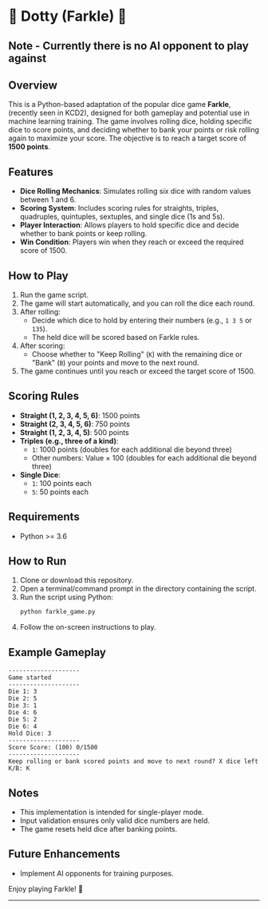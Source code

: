 # 🎲 Dotty (Farkle) 🎲

## Note - Currently there is no AI opponent to play against

## Overview

This is a Python-based adaptation of the popular dice game **Farkle**,(recently seen in KCD2), designed for both gameplay and potential use in machine learning training. The game involves rolling dice, holding specific dice to score points, and deciding whether to bank your points or risk rolling again to maximize your score. The objective is to reach a target score of **1500 points**.

## Features

- **Dice Rolling Mechanics**: Simulates rolling six dice with random values between 1 and 6.
- **Scoring System**: Includes scoring rules for straights, triples, quadruples, quintuples, sextuples, and single dice (1s and 5s).
- **Player Interaction**: Allows players to hold specific dice and decide whether to bank points or keep rolling.
- **Win Condition**: Players win when they reach or exceed the required score of 1500.

## How to Play

1. Run the game script.
2. The game will start automatically, and you can roll the dice each round.
3. After rolling:
   - Decide which dice to hold by entering their numbers (e.g., `1 3 5` or `135`).
   - The held dice will be scored based on Farkle rules.
4. After scoring:
   - Choose whether to "Keep Rolling" (`K`) with the remaining dice or "Bank" (`B`) your points and move to the next round.
5. The game continues until you reach or exceed the target score of 1500.

## Scoring Rules

- **Straight (1, 2, 3, 4, 5, 6)**: 1500 points
- **Straight (2, 3, 4, 5, 6)**: 750 points
- **Straight (1, 2, 3, 4, 5)**: 500 points
- **Triples (e.g., three of a kind)**:
  - `1`: 1000 points (doubles for each additional die beyond three)
  - Other numbers: Value × 100 (doubles for each additional die beyond three)
- **Single Dice**:
  - `1`: 100 points each
  - `5`: 50 points each

## Requirements

- Python >= 3.6

## How to Run

1. Clone or download this repository.
2. Open a terminal/command prompt in the directory containing the script.
3. Run the script using Python:
   ```bash
   python farkle_game.py
   ```
4. Follow the on-screen instructions to play.

## Example Gameplay

```
--------------------
Game started
--------------------
Die 1: 3
Die 2: 5
Die 3: 1
Die 4: 6
Die 5: 2
Die 6: 4
Hold Dice: 3
--------------------
Score Score: (100) 0/1500
--------------------
Keep rolling or bank scored points and move to next round? X dice left
K/B: K
```

## Notes

- This implementation is intended for single-player mode.
- Input validation ensures only valid dice numbers are held.
- The game resets held dice after banking points.

## Future Enhancements
- Implement AI opponents for training purposes.

Enjoy playing Farkle! 🎲

---
